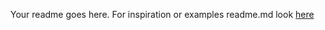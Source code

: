 Your readme goes here. For inspiration or examples readme.md look [here](https://github.com/matiassingers/awesome-readme?tab=readme-ov-file) 
